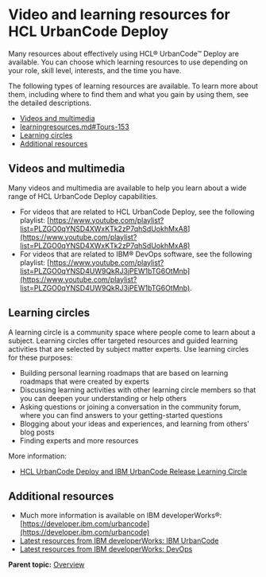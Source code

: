 # Video and learning resources for HCL UrbanCode Deploy 

Many resources about effectively using HCL® UrbanCode™ Deploy are available. You can choose which learning resources to use depending on your role, skill level, interests, and the time you have.

The following types of learning resources are available. To learn more about them, including where to find them and what you gain by using them, see the detailed descriptions.

-   [Videos and multimedia](learningresources.md#Videos-152)
-   [learningresources.md\#Tours-153](learningresources.md#Tours-153)
-   [Learning circles](learningresources.md#LearningCircles)
-   [Additional resources](learningresources.md#Additional-154)

## Videos and multimedia

Many videos and multimedia are available to help you learn about a wide range of HCL UrbanCode Deploy capabilities.

-   For videos that are related to HCL UrbanCode Deploy, see the following playlist: [https://www.youtube.com/playlist?list=PLZGO0qYNSD4XWxKTk2zP7qhSdUokhMxA8](https://www.youtube.com/playlist?list=PLZGO0qYNSD4XWxKTk2zP7qhSdUokhMxA8)
-   For videos that are related to IBM® DevOps software, see the following playlist: [https://www.youtube.com/playlist?list=PLZGO0qYNSD4UW9QkRJ3jPEW1bTG6OtMnb](https://www.youtube.com/playlist?list=PLZGO0qYNSD4UW9QkRJ3jPEW1bTG6OtMnb).

## Learning circles

A learning circle is a community space where people come to learn about a subject. Learning circles offer targeted resources and guided learning activities that are selected by subject matter experts. Use learning circles for these purposes:

-   Building personal learning roadmaps that are based on learning roadmaps that were created by experts
-   Discussing learning activities with other learning circle members so that you can deepen your understanding or help others
-   Asking questions or joining a conversation in the community forum, where you can find answers to your getting-started questions
-   Blogging about your ideas and experiences, and learning from others' blog posts
-   Finding experts and more resources

More information:

-   [HCL UrbanCode Deploy and IBM UrbanCode Release Learning Circle](https://www.ibm.com/developerworks/community/groups/service/html/communityview?communityUuid=860ff390-6cab-4f95-ab37-66d2ca7521b4)

## Additional resources

-   Much more information is available on IBM developerWorks®: [https://developer.ibm.com/urbancode](https://developer.ibm.com/urbancode)
-   [Latest resources from IBM developerWorks: IBM UrbanCode](https://www.ibm.com/developerworks/cloud/library/cl-urbancode-deploy-microservices-cloud/index.html)
-   [Latest resources from IBM developerWorks: DevOps](https://www.ibm.com/developerworks/devops/library/)

**Parent topic:** [Overview](../topics/c_node_overview.md)

